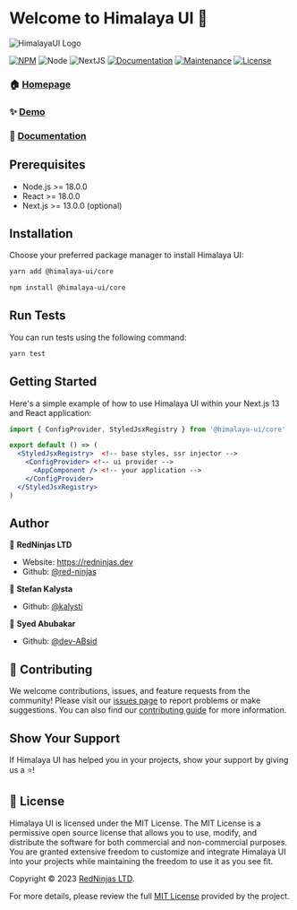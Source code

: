 # Welcome to Himalaya UI 👋

![HimalayaUI Logo](https://github.com/red-ninjas/himalaya-ui/blob/master/src/public/images/himalaya-banner-dark.png?raw=true)

[![NPM](https://img.shields.io/npm/v/@himalaya-ui/core.svg)](https://www.npmjs.com/package/@himalaya-ui/core)
![Node](https://img.shields.io/badge/node-%3E%3D18.0.0-blue.svg)
![NextJS](https://img.shields.io/badge/next-%3E%3D13.0.0-green.svg)
[![Documentation](https://img.shields.io/badge/documentation-yes-brightgreen.svg)](https://himalaya-ui.com)
[![Maintenance](https://img.shields.io/badge/Maintained%3F-yes-green.svg)](https://github.com/red-ninjas/himalaya-ui/graphs/commit-activity)
[![License](https://img.shields.io/github/license/red-ninjas/himalaya-ui)](https://github.com/red-ninjas/himalaya-ui/blob/master/LICENSE)

### 🏠 [Homepage](https://himalaya-ui.com)
### ✨ [Demo](https://github.com/red-ninjas/landing-page)
### 📘 [Documentation](https://himalaya-ui.com)


## Prerequisites

- Node.js >= 18.0.0
- React >= 18.0.0
- Next.js >= 13.0.0 (optional)

## Installation

Choose your preferred package manager to install Himalaya UI:

```sh
yarn add @himalaya-ui/core
```
```sh
npm install @himalaya-ui/core
```

## Run Tests

You can run tests using the following command:

```sh
yarn test
```

## Getting Started

Here's a simple example of how to use Himalaya UI within your Next.js 13 and React application:

```jsx
import { ConfigProvider, StyledJsxRegistry } from '@himalaya-ui/core'

export default () => (
  <StyledJsxRegistry>  <!-- base styles, ssr injector -->
    <ConfigProvider> <!-- ui provider -->
      <AppComponent /> <!-- your application -->
    </ConfigProvider>
  </StyledJsxRegistry>
)
```

## Author

👤 **RedNinjas LTD**

* Website: https://redninjas.dev
* Github: [@red-ninjas](https://github.com/red-ninjas)

👤 **Stefan Kalysta**

* Github: [@kalysti](https://github.com/kalysti)

👤 **Syed Abubakar**

* Github: [@dev-ABsid](https://github.com/dev-ABsid)

## 🤝 Contributing

We welcome contributions, issues, and feature requests from the community! Please visit our [issues page](https://github.com/red-ninjas/himalaya-ui/issues) to report problems or make suggestions. You can also find our [contributing guide](https://github.com/red-ninjas/himalaya-ui/blob/master/CONTRIBUTING.md) for more information.

## Show Your Support

If Himalaya UI has helped you in your projects, show your support by giving us a ⭐️!

## 📝 License

Himalaya UI is licensed under the MIT License. The MIT License is a permissive open source license that allows you to use, modify, and distribute the software for both commercial and non-commercial purposes. You are granted extensive freedom to customize and integrate Himalaya UI into your projects while maintaining the freedom to use it as you see fit.

Copyright © 2023 [RedNinjas LTD](https://github.com/red-ninjas).

For more details, please review the full [MIT License](https://github.com/red-ninjas/himalaya-ui/blob/master/LICENSE) provided by the project.